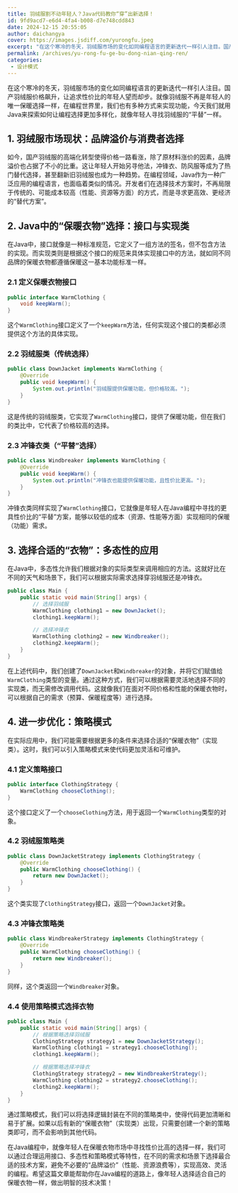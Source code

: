 ```yaml
---
title: 羽绒服割不动年轻人？Java代码教你“穿”出新选择！
id: 9fd9acd7-e6d4-4fa4-b008-d7e748cdd843
date: 2024-12-15 20:55:05
author: daichangya
cover: https://images.jsdiff.com/yurongfu.jpeg
excerpt: "在这个寒冷的冬天，羽绒服市场的变化如同编程语言的更新迭代一样引人注目。国产羽绒服价格飙升，让追求性价比的年轻人望而却步。就像羽绒服不再是年轻人的唯一保暖选择一样，在编程世界里，我们也有多种方式来实现功能，今天我们就用Java来探索如何让编程选择更加多样化，就像年轻人寻找羽绒服的“平替”一样。 1. "
permalink: /archives/yu-rong-fu-ge-bu-dong-nian-qing-ren/
categories:
 - 设计模式
---
```


在这个寒冷的冬天，羽绒服市场的变化如同编程语言的更新迭代一样引人注目。国产羽绒服价格飙升，让追求性价比的年轻人望而却步。就像羽绒服不再是年轻人的唯一保暖选择一样，在编程世界里，我们也有多种方式来实现功能，今天我们就用Java来探索如何让编程选择更加多样化，就像年轻人寻找羽绒服的“平替”一样。

## 1. 羽绒服市场现状：品牌溢价与消费者选择
如今，国产羽绒服的高端化转型使得价格一路看涨，除了原材料涨价的因素，品牌溢价也占据了不小的比重。这让年轻人开始另寻他法，冲锋衣、防风服等成为了热门替代选择，甚至翻新旧羽绒服也成为一种趋势。在编程领域，Java作为一种广泛应用的编程语言，也面临着类似的情况。开发者们在选择技术方案时，不再局限于传统的、可能成本较高（性能、资源等方面）的方式，而是寻求更高效、更经济的“替代方案”。

## 2. Java中的“保暖衣物”选择：接口与实现类
在Java中，接口就像是一种标准规范，它定义了一组方法的签名，但不包含方法的实现。而实现类则是根据这个接口的规范来具体实现接口中的方法，就如同不同品牌的保暖衣物都遵循保暖这一基本功能标准一样。
<separator></separator>
### 2.1 定义保暖衣物接口
```java
public interface WarmClothing {
    void keepWarm();
}
```
这个`WarmClothing`接口定义了一个`keepWarm`方法，任何实现这个接口的类都必须提供这个方法的具体实现。

### 2.2 羽绒服类（传统选择）
```java
public class DownJacket implements WarmClothing {
    @Override
    public void keepWarm() {
        System.out.println("羽绒服提供保暖功能，但价格较高。");
    }
}
```
这是传统的羽绒服类，它实现了`WarmClothing`接口，提供了保暖功能，但在我们的类比中，它代表了价格较高的选择。

### 2.3 冲锋衣类（“平替”选择）
```java
public class Windbreaker implements WarmClothing {
    @Override
    public void keepWarm() {
        System.out.println("冲锋衣也能提供保暖功能，且性价比更高。");
    }
}
```
冲锋衣类同样实现了`WarmClothing`接口，它就像是年轻人在Java编程中寻找的更具性价比的“平替”方案，能够以较低的成本（资源、性能等方面）实现相同的保暖（功能）需求。

## 3. 选择合适的“衣物”：多态性的应用
在Java中，多态性允许我们根据对象的实际类型来调用相应的方法。这就好比在不同的天气和场景下，我们可以根据实际需求选择穿羽绒服还是冲锋衣。

```java
public class Main {
    public static void main(String[] args) {
        // 选择羽绒服
        WarmClothing clothing1 = new DownJacket();
        clothing1.keepWarm();

        // 选择冲锋衣
        WarmClothing clothing2 = new Windbreaker();
        clothing2.keepWarm();
    }
}
```
在上述代码中，我们创建了`DownJacket`和`Windbreaker`的对象，并将它们赋值给`WarmClothing`类型的变量。通过这种方式，我们可以根据需要灵活地选择不同的实现类，而无需修改调用代码。这就像我们在面对不同价格和性能的保暖衣物时，可以根据自己的需求（预算、保暖程度等）进行选择。

## 4. 进一步优化：策略模式
在实际应用中，我们可能需要根据更多的条件来选择合适的“保暖衣物”（实现类）。这时，我们可以引入策略模式来使代码更加灵活和可维护。

### 4.1 定义策略接口
```java
public interface ClothingStrategy {
    WarmClothing chooseClothing();
}
```
这个接口定义了一个`chooseClothing`方法，用于返回一个`WarmClothing`类型的对象。

### 4.2 羽绒服策略类
```java
public class DownJacketStrategy implements ClothingStrategy {
    @Override
    public WarmClothing chooseClothing() {
        return new DownJacket();
    }
}
```
这个类实现了`ClothingStrategy`接口，返回一个`DownJacket`对象。

### 4.3 冲锋衣策略类
```java
public class WindbreakerStrategy implements ClothingStrategy {
    @Override
    public WarmClothing chooseClothing() {
        return new Windbreaker();
    }
}
```
同样，这个类返回一个`Windbreaker`对象。

### 4.4 使用策略模式选择衣物
```java
public class Main {
    public static void main(String[] args) {
        // 根据策略选择羽绒服
        ClothingStrategy strategy1 = new DownJacketStrategy();
        WarmClothing clothing1 = strategy1.chooseClothing();
        clothing1.keepWarm();

        // 根据策略选择冲锋衣
        ClothingStrategy strategy2 = new WindbreakerStrategy();
        WarmClothing clothing2 = strategy2.chooseClothing();
        clothing2.keepWarm();
    }
}
```
通过策略模式，我们可以将选择逻辑封装在不同的策略类中，使得代码更加清晰和易于扩展。如果以后有新的“保暖衣物”（实现类）出现，只需要创建一个新的策略类即可，而不会影响到其他代码。

在Java编程中，就像年轻人在保暖衣物市场中寻找性价比高的选择一样，我们可以通过合理运用接口、多态性和策略模式等特性，在不同的需求和场景下选择最合适的技术方案，避免不必要的“品牌溢价”（性能、资源浪费等），实现高效、灵活的编程。希望这篇文章能帮助你在Java编程的道路上，像年轻人选择适合自己的保暖衣物一样，做出明智的技术决策！
